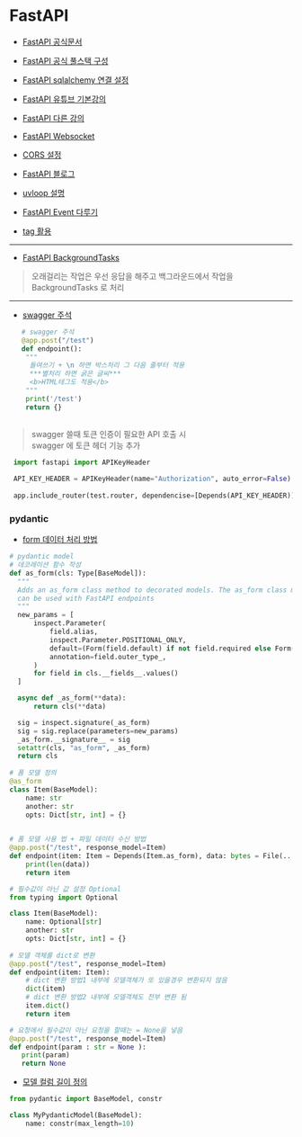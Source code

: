 # FastAPI
* [FastAPI 공식문서](https://fastapi.tiangolo.com/ko/)
* [FastAPI 공식 풀스택 구성](https://github.com/tiangolo/full-stack-fastapi-postgresql/tree/master/%7B%7Bcookiecutter.project_slug%7D%7D/backend/app/app)

* [FastAPI sqlalchemy 연결 설정](https://dingrr.com/blog/post/python-fastapi-%EB%A1%9C-%EB%B0%B1%EC%97%94%EB%93%9C-%EB%A7%8C%EB%93%A4%EA%B8%B0-3%ED%99%94-mysql-%EC%97%B0%EA%B2%B0)
* [FastAPI 유튜브 기본강의](https://www.youtube.com/watch?v=7frN5JPMsQU&list=PLr_ki3_GfpZMTSdQehJRrIwuDGOHh5LvB&index=7)
* [FastAPI 다른 강의](https://www.youtube.com/watch?v=ktGVFmfGiGM&list=PLKy1qiqTzJteucwpykHuZyCh-HqeZXIG4&index=17)
* [FastAPI Websocket](https://fastapi.tiangolo.com/ko/advanced/websockets/?h=web)
* [CORS 설정](https://developer-itspjc.tistory.com/m/25)
* [FastAPI 블로그](https://lucky516.tistory.com/86?category=1060055)
* [uvloop 설명](https://koreapy.tistory.com/1124)

* [FastAPI Event 다루기](https://www.hides.kr/1091?category=666044)

* [tag 활용](https://fastapi.tiangolo.com/tutorial/metadata/)

***
* [FastAPI BackgroundTasks](https://fastapi.tiangolo.com/tutorial/background-tasks/)
> 오래걸리는 작업은 우선 응답을 해주고 백그라운드에서 작업을 BackgroundTasks 로 처리

***
* [swagger 주석](https://fastapi.tiangolo.com/tutorial/metadata/)
```python
   # swagger 주석 
   @app.post("/test")
   def endpoint():
    """
     들여쓰기 + \n 하면 박스처리 그 다음 줄부터 적용 
     ***별처리 하면 굵은 글씨***
     <b>HTML테그도 적용</b>
    """
    print('/test')
    return {}
   
```
>  swagger 쓸때 토큰 인증이 필요한 API 호출 시\
>  swagger 에 토큰 헤더 기능 추가
```python
 import fastapi import APIKeyHeader
 
 API_KEY_HEADER = APIKeyHeader(name="Authorization", auto_error=False)
 
 app.include_router(test.router, dependencise=[Depends(API_KEY_HEADER)])
```

### pydantic 

* [form 데이터 처리 방법](https://github.com/tiangolo/fastapi/issues/2387)
```python
# pydantic model
# 데코레이션 함수 작성
def as_form(cls: Type[BaseModel]):
  """
  Adds an as_form class method to decorated models. The as_form class method
  can be used with FastAPI endpoints
  """
  new_params = [
      inspect.Parameter(
          field.alias,
          inspect.Parameter.POSITIONAL_ONLY,
          default=(Form(field.default) if not field.required else Form(...)),
          annotation=field.outer_type_,
      )
      for field in cls.__fields__.values()
  ]

  async def _as_form(**data):
      return cls(**data)

  sig = inspect.signature(_as_form)
  sig = sig.replace(parameters=new_params)
  _as_form.__signature__ = sig
  setattr(cls, "as_form", _as_form)
  return cls
      
# 폼 모델 정의  
@as_form
class Item(BaseModel):
    name: str
    another: str
    opts: Dict[str, int] = {}
    

# 폼 모델 사용 법 + 파일 데이터 수신 방법
@app.post("/test", response_model=Item)
def endpoint(item: Item = Depends(Item.as_form), data: bytes = File(...)):
    print(len(data))
    return item

# 필수값이 아닌 값 설정 Optional
from typing import Optional

class Item(BaseModel):
    name: Optional[str]
    another: str
    opts: Dict[str, int] = {}
    
# 모델 객체를 dict로 변환
@app.post("/test", response_model=Item)
def endpoint(item: Item):
    # dict 변환 방법1 내부에 모델객체가 또 있을경우 변환되지 않음
    dict(item)
    # dict 변환 방법2 내부에 모델객체도 전부 변환 됨
    item.dict()
    return item

# 요청에서 필수값이 아닌 요청을 할때는 = None을 넣음
@app.post("/test", response_model=Item)
def endpoint(param : str = None ):
   print(param)
   return None

```



* [모델 컬럼 길이 정의](https://stackoverflow.com/questions/61326020/how-can-i-set-max-string-field-length-constraint-in-pydantic)
```python
from pydantic import BaseModel, constr

class MyPydanticModel(BaseModel):
    name: constr(max_length=10)
```
